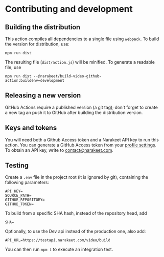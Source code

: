 # Contributing and development

## Building the distribution

This action compiles all dependencies to a single file using `webpack`. To build the 
version for distribution, use:

```
npm run dist
```

The resulting file (`dist/action.js`) will be minified. To generate a readable file, use

```
npm run dist --@narakeet/build-video-github-action:buildenv=development
```

## Releasing a new version

GitHub Actions require a published version (a git tag); don't forget to create a new
tag an push it to GitHub after building the distribution version.

## Keys and tokens

You will need both a Github Access token and a Narakeet API key to run this action. 
You can generate a GitHub Access token from your [profile settings](https://github.com/settings/tokens). To obtain
an API key, write to <contact@narakeet.com>.

## Testing

Create a `.env` file in the project root (it is ignored by git), containing
the following parameters:

```
API_KEY=
SOURCE_PATH=
GITHUB_REPOSITORY=
GITHUB_TOKEN=
```

To build from a specific SHA hash, instead of the repository head, add 

```
SHA=
```

Optionally, to use the Dev api instead of the production one, also add:

```
API_URL=https://testapi.narakeet.com/video/build
```

You can then run `npm t` to execute an integration test.
